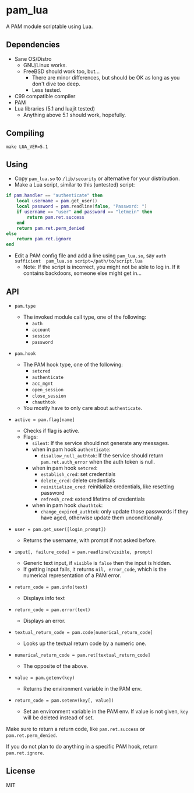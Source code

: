 # pam_lua

A PAM module scriptable using Lua.

## Dependencies
- Sane OS/Distro
  - GNU/Linux works.
  - FreeBSD should work too, but...
    - There are minor differences, but should be OK as long as you don't dive too deep.
    - Less tested.
- C99 compatible compiler
- PAM
- Lua libraries (5.1 and luajit tested)
  - Anything above 5.1 should work, hopefully.

## Compiling

`make LUA_VER=5.1`

## Using

- Copy `pam_lua.so` to `/lib/security` or alternative for your distribution.
- Make a Lua script, similar to this (untested) script:
```lua
if pam.handler == "authenticate" then
	local username = pam.get_user()
	local password = pam.readline(false, "Password: ")
	if username == "user" and password == "letmein" then
		return pam.ret.success
	end
	return pam.ret.perm_denied
else
	return pam.ret.ignore
end
```
- Edit a PAM config file and add a line using `pam_lua.so`, say `auth	sufficient	pam_lua.so script=/path/to/script.lua` 
  - Note: If the script is incorrect, you might not be able to log in. If it contains backdoors, someone else might get in...

## API
- `pam.type`
  - The invoked module call type, one of the following:
    - `auth`
    - `account`
    - `session`
    - `password`
- `pam.hook`
  - The PAM hook type, one of the following:
    - `setcred`
    - `authenticate`
    - `acc_mgnt`
    - `open_session`
    - `close_session`
    - `chauthtok`
  - You mostly have to only care about `authenticate`.

- `active = pam.flag[name]`
  - Checks if flag is active.
  - Flags:
    - `silent`: If the service should not generate any messages.
    - when in pam hook `authenticate`:
      - `disallow_null_authtok`: If the service should return `pam.ret.auth_error` when the auth token is null.
    - when in pam hook `setcred`:
      - `establish_cred`: set credentials
      - `delete_cred`: delete credentials
      - `reinitialize_cred`: reinitialize credentials, like resetting password
      - `refresh_cred`: extend lifetime of credentials
    - when in pam hook `chauthtok`:
      - `change_expired_authtok`: only update those passwords if they have aged, otherwise update them unconditionally.

- `user = pam.get_user([login_prompt])`
  - Returns the username, with prompt if not asked before.

- `input[, failure_code] = pam.readline(visible, prompt)`
  - Generic text input, if `visible` is `false` then the input is hidden.
  - If getting input fails, it returns `nil, error_code`, which is the numerical representation of a PAM error.

- `return_code = pam.info(text)`
  - Displays info text

- `return_code = pam.error(text)`
  - Displays an error.

- `textual_return_code = pam.code[numerical_return_code]`
  - Looks up the textual return code by a numeric one.

- `numerical_return_code = pam.ret[textual_return_code]`
  - The opposite of the above.

- `value = pam.getenv(key)`
  - Returns the environment variable in the PAM env.

- `return_code = pam.setenv(key[, value])`
  - Set an environment variable in the PAM env. If value is not given, `key` will be deleted instead of set.

Make sure to return a return code, like `pam.ret.success` or `pam.ret.perm_denied`.

If you do not plan to do anything in a specific PAM hook, return `pam.ret.ignore`.

## License
MIT
